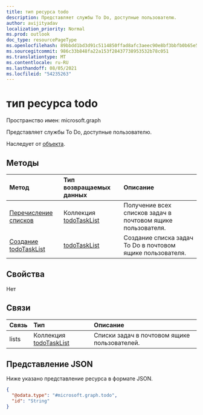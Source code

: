 ```yaml
---
title: тип ресурса todo
description: Представляет службы To Do, доступные пользователю.
author: avijityadav
localization_priority: Normal
ms.prod: outlook
doc_type: resourcePageType
ms.openlocfilehash: 89bbdd1bd3d91c5114850ffad8afc3aeec90e8bf3bbfb0b65e540444c2022b7b
ms.sourcegitcommit: 986c33b848fa22a153f28437738953532b78c051
ms.translationtype: MT
ms.contentlocale: ru-RU
ms.lasthandoff: 08/05/2021
ms.locfileid: "54235263"
---
```

# <a name="todo-resource-type"></a>тип ресурса todo

Пространство имен: microsoft.graph

Представляет службы To Do, доступные пользователю.

Наследует от [объекта](../resources/entity.md).

## <a name="methods"></a>Методы
|Метод|Тип возвращаемых данных|Описание|
|:---|:---|:---|
|[Перечисление списков](../api/todo-list-lists.md) | Коллекция [todoTaskList](todotasklist.md) | Получение всех списков задач в почтовом ящике пользователя. |
|[Создание todoTaskList](../api/todo-post-lists.md) | [todoTaskList](todotasklist.md) | Создание списка задач To Do в почтовом ящике пользователя. |

## <a name="properties"></a>Свойства
Нет

## <a name="relationships"></a>Связи
|Связь|Тип|Описание|
|:---|:---|:---|
|lists|Коллекция [todoTaskList](../resources/todotasklist.md)| Списки задач в почтовом ящике пользователей. |

## <a name="json-representation"></a>Представление JSON
Ниже указано представление ресурса в формате JSON.
<!-- {
  "blockType": "resource",
  "keyProperty": "id",
  "@odata.type": "microsoft.graph.todo",
  "baseType": "microsoft.graph.entity",
  "openType": false
}
-->
``` json
{
  "@odata.type": "#microsoft.graph.todo",
  "id": "String"
}
```



